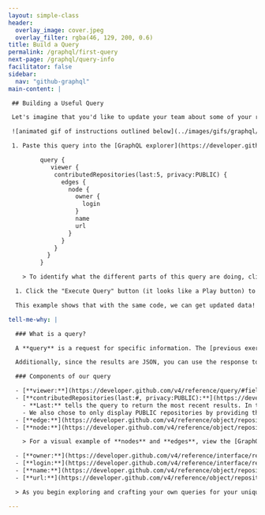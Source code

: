 ```yaml
---
layout: simple-class
header:
  overlay_image: cover.jpeg
  overlay_filter: rgba(46, 129, 200, 0.6)
title: Build a Query
permalink: /graphql/first-query
next-page: /graphql/query-info
facilitator: false
sidebar:
  nav: "github-graphql"
main-content: |

 ## Building a Useful Query

 Let's imagine that you'd like to update your team about some of your recent work via [an issue](https://guides.github.com/features/issues/). You could use a GraphQL query to find the repositories you've most recently contributed to.

 ![animated gif of instructions outlined below](../images/gifs/graphql/build-query.gif)

 1. Paste this query into the [GraphQL explorer](https://developer.github.com/v4/explorer/).

         query {
            viewer {
             contributedRepositories(last:5, privacy:PUBLIC) {
               edges {
                 node {
                   owner {
                     login
                   }
                   name
                   url
                 }
               }
             }
           }
         }

    > To identify what the different parts of this query are doing, click "Tell me why" below. We could easily change this query to ask for different information. If you'd like, feel free to do that in your own query!

  1. Click the "Execute Query" button (it looks like a Play button) to run the query that is in the left pane and display the results in the right pane.

  This example shows that with the same code, we can get updated data! Any time you have to manually search for information, try to find out if and how you could use an API to do it for you.

tell-me-why: |

  ### What is a query?

  A **query** is a request for specific information. The [previous exercise](first-use#running-your-first-graphql-query) would be similar to asking someone for their name and a picture, except with a query we can ask GitHub to get the information from _hundreds_ (or _thousands_, or even _millions_) of users, repositories, issues, commits, and pull requests.

  Additionally, since the results are JSON, you can use the response to your query to power useful apps that request and send data to GitHub. When you use GraphQL to make a change to the data, it is called a **mutation**. We'll get to that soon.

  ### Components of our query

  - [**viewer:**](https://developer.github.com/v4/reference/query/#fields) Who is currently the logged in user? (you!)
  - [**contributedRepositories(last:#, privacy:PUBLIC):**](https://developer.github.com/v4/reference/object/user/#connections) Contributed repositories is what is known as a connection. It a relationship between two sets of data. In this case, it is a connection between the user (in this case the logged in user) and the (most recent) repositories the viewer has contributed to. We are providing two arguments to help us limit the results.
    - **Last:** tells the query to return the most recent results. In this case, the `#` must be used to limit the number of repositories returned.
    - We also chose to only display PUBLIC repositories by providing the **privacy** argument. We could also set this parameter to `PRIVATE`, or leave it out altogether if we'd like PUBLIC and PRIVATE repositories.
  - [**edge:**](https://developer.github.com/v4/reference/object/repositoryedge/) It is easiest to think of an edge as a bridge between two sets of data. You will need an edge any time you are working between nodes.
  - [**node:**](https://developer.github.com/v4/reference/object/repository/) A node is a set of data. If an edge is a bridge connecting two islands, the node is the island. Within a node, you can select specific data you would like to view. In this case, the node contains the information about the repositories.

    > For a visual example of **nodes** and **edges**, view the [GraphQL Voyager site](https://apis.guru/graphql-voyager/). Any column of data in the graphs would be considered a __node__, and the lines connecting them would be considered __edges__.

  - [**owner:**](https://developer.github.com/v4/reference/interface/repositoryowner/#repositoryowner) Within the node, you will find specific pieces of information called interfaces. These are interfaces have additional layers of data.
  - [**login:**](https://developer.github.com/v4/reference/interface/repositoryowner/#repositoryowner) The repository owner's username on GitHub. The owner may be an individual, or an organization.
  - [**name:**](https://developer.github.com/v4/reference/object/repository/#fields) The name of the repository.
  - [**url:**](https://developer.github.com/v4/reference/object/repository/#fields) The repository's URL.

  > As you begin exploring and crafting your own queries for your unique projects, you can click the "< Docs" button located above the right pane of the GraphQL Explorer to get a definition of different query objects or look for query objects that will perform the task you are attempting.

---
```

